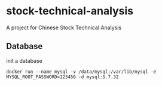 # stock-technical-analysis
A project for Chinese Stock Technical Analysis

## Database

init a database

```docker
docker run --name mysql -v /data/mysql:/var/lib/mysql -e MYSQL_ROOT_PASSWORD=123456 -d mysql:5.7.32
```
